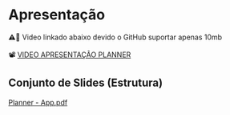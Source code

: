 # Apresentação
⚠️🚨 Video linkado abaixo devido o GitHub suportar apenas 10mb  <br> <br>
📽️ [VIDEO APRESENTAÇÃO PLANNER](https://drive.google.com/file/d/1BbvNl2BiYsOZmpbKjbXVH2aHRN96bZLa/view?usp=drive_link)

<!-- ## Identidade Visual (Marca, Design)

O grupo deve ter o cuidado em utilizar figuras, imagens, e cores dentro do contexto da solução proposta, de forma a manter a temática do problema.

> **Links Úteis**:
> - [10 dicas de design para slides](https://rockcontent.com/blog/design-para-slides/)
> - [7 dicas de design para criar apresentações de PowerPoint incríveis e eficientes](https://www.shutterstock.com/pt/blog/7-dicas-de-design-para-criar-apresentacoes-de-powerpoint-incriveis-e-eficientes)
> - [Especialista do TED dá 10 dicas para criar slides eficazes e bonitos](https://soap.com.br/blog/especialista-do-ted-da-10-dicas-para-criar-slides-eficazes-e-bonitos)
 -->
## Conjunto de Slides (Estrutura)

[Planner - App.pdf](https://github.com/ICEI-PUC-Minas-PMV-ADS/pmv-ads-2023-1-e3-proj-mov-t5-planner/files/11843382/Planner.-.App.pdf)

 
<!-- > **Links Úteis**:
> - [A regra 10-20-30 para apresentações de sucesso](https://revistapegn.globo.com/Noticias/noticia/2014/07/regra-10-20-30-para-apresentacoes-de-sucesso.html)
> - [Top Tips for Effective Presentations](https://www.skillsyouneed.com/present/presentation-tips.html)
> - [How to make a great presentation](https://www.ted.com/playlists/574/how_to_make_a_great_presentation) -->
